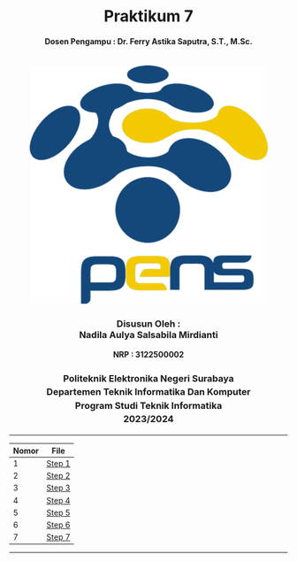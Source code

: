 <div align="center">
  <h1 style="text-align: center;font-weight: bold">Praktikum 7<br></h1>
  <h4 style="text-align: center;">Dosen Pengampu : Dr. Ferry Astika Saputra, S.T., M.Sc.</h4>
</div>
<br />
<div align="center">
  <img src="../image/LogoPens.png" alt="Logo PENS">
  <h3 style="text-align: center;">Disusun Oleh : <br>Nadila Aulya Salsabila Mirdianti</h3>
  <p style="text-align: center;">
    <strong>NRP : 3122500002</strong><br>
  </p>

<h3 style="text-align: center;line-height: 1.5">Politeknik Elektronika Negeri Surabaya<br>Departemen Teknik Informatika Dan Komputer<br>Program Studi Teknik Informatika<br>2023/2024</h3>
  <hr>
</div>

| Nomor | File                           |
|-------|--------------------------------|
| 1     | [Step 1](./Step1/readme.md) |
| 2     | [Step 2](./Step2/readme.md) |
| 3     | [Step 3](./Step3/readme.md) |
| 4     | [Step 4](./Step4/readme.md) |
| 5     | [Step 5](./Step5/readme.md) |
| 6     | [Step 6](./Step6/readme.md) |
| 7     | [Step 7](./Step7/readme.md) |


---
